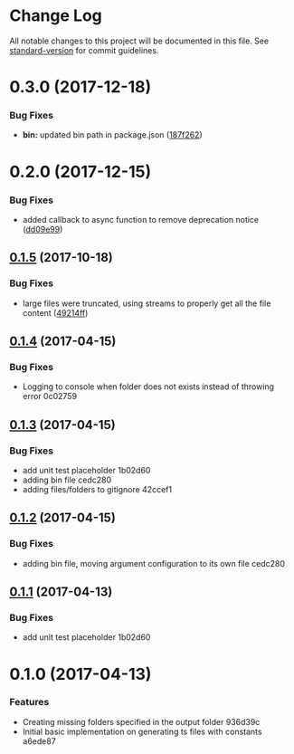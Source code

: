 # Change Log

All notable changes to this project will be documented in this file. See [standard-version](https://github.com/conventional-changelog/standard-version) for commit guidelines.

<a name="0.3.0"></a>
# 0.3.0 (2017-12-18)


### Bug Fixes
* **bin:** updated bin path in package.json ([187f262](https://github.com/alvaro450/json-to-constant/commit/187f262))


<a name="0.2.0"></a>
# 0.2.0 (2017-12-15)


### Bug Fixes

* added callback to async function to remove deprecation notice ([dd09e99](https://github.com/alvaro450/json-to-constant/commit/dd09e99))


<a name="0.1.5"></a>
## [0.1.5](https://github.com/alvaro450/json-to-constant/compare/v0.1.4...v0.1.5) (2017-10-18)


### Bug Fixes

* large files were truncated, using streams to properly get all the file content ([49214ff](https://github.com/alvaro450/json-to-constant/commit/49214ff))



<a name="0.1.4"></a>
## [0.1.4](/compare/v0.1.3...v0.1.4) (2017-04-15)


### Bug Fixes

* Logging to console when folder does not exists instead of throwing error 0c02759



<a name="0.1.3"></a>
## [0.1.3](/compare/v0.1.0...v0.1.3) (2017-04-15)


### Bug Fixes

* add unit test placeholder 1b02d60
* adding bin file cedc280
* adding files/folders to gitignore 42ccef1



<a name="0.1.2"></a>
## [0.1.2](/compare/v0.1.0...v0.1.2) (2017-04-15)


### Bug Fixes

* adding bin file, moving argument configuration to its own file cedc280



<a name="0.1.1"></a>
## [0.1.1](/compare/v0.1.0...v0.1.1) (2017-04-13)


### Bug Fixes

* add unit test placeholder 1b02d60



<a name="0.1.0"></a>
# 0.1.0 (2017-04-13)

### Features

* Creating missing folders specified in the output folder 936d39c
* Initial basic implementation on generating ts files with constants a6ede87
